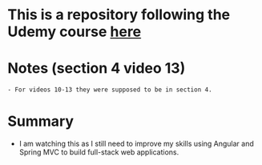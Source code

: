 # This is a repository following the Udemy course [here](https://www.udemy.com/build-an-angular-and-spring-mvc-web-application)

# Notes (section 4 video 13)
    - For videos 10-13 they were supposed to be in section 4. 
    
# Summary
- I am watching this as I still need to improve my skills using Angular and Spring MVC to build full-stack web applications.
